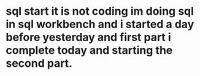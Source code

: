 # sql start it is not coding im doing sql in sql workbench and i started a day before yesterday and first part i complete today and starting the second part.